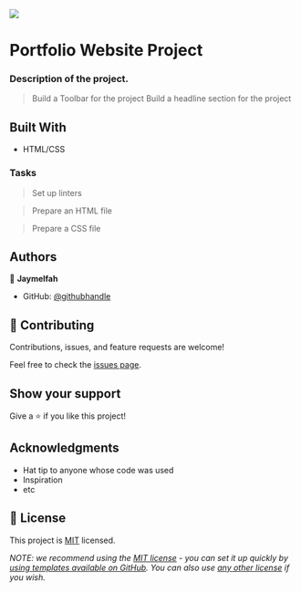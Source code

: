 
![](https://img.shields.io/badge/Microverse-blueviolet)

# Portfolio Website Project

### Description of the project.
> Build a Toolbar for the project
> Build a headline section for the project 

## Built With

- HTML/CSS




### Tasks

> Set up linters

> Prepare an HTML file

>Prepare a CSS file





## Authors

👤 **Jaymelfah**

- GitHub: [@githubhandle](https://github.com/Jaymelfah)


## 🤝 Contributing

Contributions, issues, and feature requests are welcome!

Feel free to check the [issues page](../../issues/).

## Show your support

Give a ⭐️ if you like this project!

## Acknowledgments

- Hat tip to anyone whose code was used
- Inspiration
- etc

## 📝 License

This project is [MIT](./LICENSE) licensed.

_NOTE: we recommend using the [MIT license](https://choosealicense.com/licenses/mit/) - you can set it up quickly by [using templates available on GitHub](https://docs.github.com/en/communities/setting-up-your-project-for-healthy-contributions/adding-a-license-to-a-repository). You can also use [any other license](https://choosealicense.com/licenses/) if you wish._
